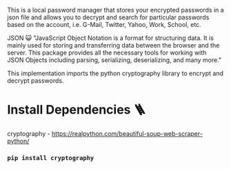 This is a local password manager that stores your encrypted passwords in a json file and allows you to decrypt
and search for particular passwords based on the account, i.e. G-Mail, Twitter, Yahoo, Work, School, etc.

JSON 😺
  "JavaScript Object Notation is a format for structuring data. It is mainly used for storing and     transferring data between the browser and the server. This package provides all the necessary tools for working with JSON Objects including parsing, serializing, deserializing, and many more."

This implementation imports the python cryptography library to encrypt and decrypt passwords.

# Install Dependencies 🪜

cryptography - https://realpython.com/beautiful-soup-web-scraper-python/
### `pip install cryptography `
